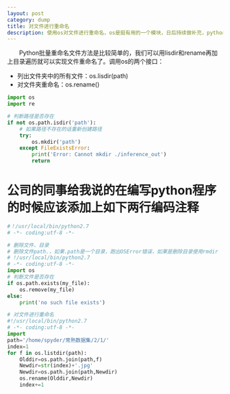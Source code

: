 ```yaml
---
layout: post
category: dump
title: 对文件进行重命名
description: 使用os对文件进行重命名，os是挺有用的一个模块，日后持续做补充，python编程的一个习惯
---
```


　　Python批量重命名文件方法是比较简单的，我们可以用lisdir和rename再加上目录遍历就可以实现文件重命名了。调用os的两个接口：
- 列出文件夹中的所有文件：os.lisdir(path)
- 对文件夹重命名：os.rename()

```python
import os
import re

# 判断路径是否存在
if not os.path.isdir('path'):
    # 如果路径不存在的话重新创建路径
    try: 
        os.mkdir('path')
    except FileExistsError:
        print('Error: Cannot mkdir ./inference_out')
        return        
```

# 公司的同事给我说的在编写python程序的时候应该添加上如下两行编码注释
```python
#！/usr/local/bin/python2.7
# -*- coding:utf-8 -*-
```

```python
# 删除文件、目录
# 删除文件path.，如果.path是一个目录，跑出OSError错误，如果是删除目录使用rmdir
# !/usr/local/bin/python2.7
# -*- coding:utf-8 -*-
import os
# 判断文件是否存在
if os.path.exists(my_file):
    os.remove(my_file)
else: 
    print('no such file exists')
```

```python
# 对文件进行重命名
#!/usr/local/bin/python2.7
# -*- coding:utf-8 -*-
import 
path='/home/spyder/常熟数据集/2/1/'
index=1
for f in os.listdir(path):
    Olddir=os.path.join(path,f)
    Newdir=str(index)+'.jpg'
    Newdir=os.path.join(path,Newdir)
    os.rename(Olddir,Newdir)
    index+=1
```